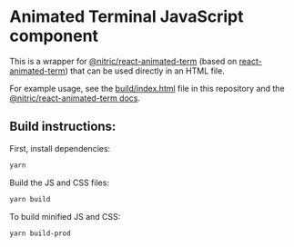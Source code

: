 Animated Terminal JavaScript component
======================================

This is a wrapper for [@nitric/react-animated-term](https://www.npmjs.com/package/@nitric/react-animated-term) (based on [react-animated-term](https://www.npmjs.com/package/react-animated-term)) that can be used directly in an HTML file.

For example usage, see the [build/index.html](blob/main/build/index.html) file in this repository and the [@nitric/react-animated-term docs](https://github.com/nitrictech/react-animated-term#readme).

## Build instructions:

First, install dependencies:

```bash
yarn
```

Build the JS and CSS files:

```bash
yarn build
```

To build minified JS and CSS:

```bash
yarn build-prod
```
